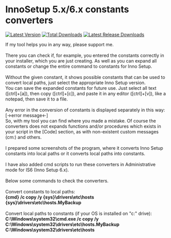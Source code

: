 # InnoSetup 5.x/6.x constants converters

[![Latest Version](https://img.shields.io/github/release/Wilenty/Inno-Setup-5.x-6.x-constants-converters.svg)](https://github.com/Wilenty/Inno-Setup-5.x-6.x-constants-converters/releases/latest)
[![Total Downloads](https://img.shields.io/github/downloads/Wilenty/Inno-Setup-5.x-6.x-constants-converters/total.svg)](https://github.com/Wilenty/Inno-Setup-5.x-6.x-constants-converters/releases)
[![Latest Release Downloads](https://img.shields.io/github/downloads/Wilenty/Inno-Setup-5.x-6.x-constants-converters/latest/total.svg)](https://github.com/Wilenty/Inno-Setup-5.x-6.x-constants-converters/releases/latest)

If my tool helps you in any way, please support me.<br>
<br>
There you can check if, for example, you entered the constants correctly in your installer, which you are just creating. As well as you can expand all constants or change the entire command to constants for Inno Setup.<br>
<br>
Without the given constant, it shows possible constants that can be used to convert local paths, just select the appropriate Inno Setup version.<br>
You can save the expanded constants for future use. Just select all text ([ctrl]+[a]), then copy ([ctrl]+[c]), and paste it in any editor ([ctrl]+[v]), like a notepad, then save it to a file.<br>
<br>
Any error in the conversion of constants is displayed separately in this way: [->error message<-]<br>
So, with my tool you can find where you made a mistake. Of course the converters does not expands functions and/or procedures which exists in your script in the [Code] section, as with non-existent custom messages (cm:) and others.<br>
<br>
I prepared some screenshots of the program, where it converts Inno Setup constants into local paths or it converts local paths into constants.<br>
<br>
I have also added cmd scripts to run these converters in Administrative mode for IS6 (Inno Setup 6.x).<br>
<br>
Below some commands to check the converters.<br>
<br>
Convert constants to local paths:<br>
<b>{cmd} /c copy /y {sys}\drivers\etc\hosts {sys}\drivers\etc\hosts.MyBackup</b><br>
<br>
Convert local paths to constants (if your OS is installed on "c:" drive):<br>
<b>C:\Windows\system32\cmd.exe /c copy /y C:\Windows\system32\drivers\etc\hosts.MyBackup C:\Windows\system32\drivers\etc\hosts</b><br>
